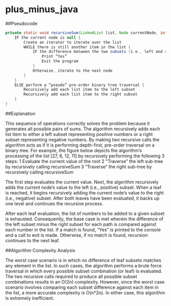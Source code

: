 # plus_minus_java

##Pseudocode

```java
private static void recursiveSum(LinkedList list, Node currentNode, int left, int right) {
    IF the current node is null {
        Create an iterator to iterate over the list
        WHILE there is still another item in the list {
            IF the difference between the two subsets (i.e., left and right) is equal to the current node’s value {
                Print “Yes”
                Exit the program
            }
            Otherwise, iterate to the next node
        }
    }
    ELSE perform a “pseudo” pre-order binary tree traversal {
        Recursively add each list item to the left subset
        Recursively add each list item to the right subset
    }
}
```

##Explanation

This sequence of operations correctly solves the problem because it generates all possible pairs of sums.  The algorithm recursively adds each list item to either a left subset representing positive numbers or a right subset representing negative numbers.  By making two recursive calls the algorithm acts as if it is performing depth-first, pre-order traversal on a binary tree.
For example, the figure below depicts the algorithm’s processing of the list [27, 6, 12, 11] by recursively performing the following 3 steps:
1 Evaluate the current value of the root
2 "Traverse” the left sub-tree by recursively calling recursiveSum
3 “Traverse” the right sub-tree by recursively calling recursiveSum

The first step evaluates the current value.  Next, the algorithm recursively adds the current node’s value to the left (i.e., positive) subset.  When a leaf is reached, it begins recursively adding the current node’s value to the right (i.e., negative) subset.  After both leaves have been evaluated, it backs up one level and continues the recursive process.  

After each leaf evaluation, the list of numbers to be added to a given subset is exhausted.  Consequently, the base case is met wherein the difference of the left subset minus the right subset for each path is compared against each number in the list.  If a match is found, “Yes” is printed to the console and a call to exit is made.  Otherwise, if no match is found, recursion continues to the next leaf.


##Algorithm Complexity Analysis

The worst case scenario is in which no difference of leaf subsets matches any element in the list.  In such cases, the algorithm performs a brute force traversal in which every possible subset combination (or leaf) is evaluated.  The two recursive calls required to produce all possible subset combinations results in an O(2n) complexity.  However, since the worst case scenario involves comparing each subset difference against each item in the list, a more accurate complexity is O(n*2n).  In either case, this algorithm is extremely inefficient.